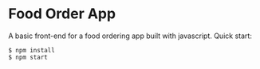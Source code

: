 # Food Order App

A basic front-end for a food ordering app built with javascript.
Quick start:

```
$ npm install
$ npm start
```
